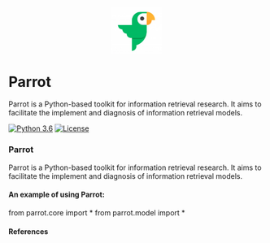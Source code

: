  
<div align='center'>
<img src="https://raw.githubusercontent.com/IR-Community/Parrot/master/parrot.png" width = "100"  alt="logo" align="center" />
</div> 

# Parrot 

Parrot is a Python-based toolkit for information retrieval research. It aims to facilitate the implement and diagnosis of information retrieval models.

[![Python 3.6](https://img.shields.io/badge/python-3.6%20%7C%203.7-blue.svg)](https://www.python.org/downloads/release/python-360/)
[![License](https://img.shields.io/badge/License-Apache%202.0-yellowgreen.svg)](https://opensource.org/licenses/Apache-2.0)


### Parrot

Parrot is a Python-based toolkit for information retrieval research. It aims to facilitate the implement and diagnosis of information retrieval models.

 #### An example of using Parrot:

from parrot.core import * 
from parrot.model import *

#### References





